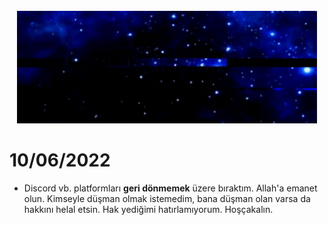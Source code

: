 <div id="top"></div>
<br />
<div align="center">
<img src="images/TheKurs4t-K_Banner.gif" alt="Logo" width="480" height="180">
</a>
</div>



# 10/06/2022
- Discord vb. platformları **geri dönmemek** üzere bıraktım. Allah'a emanet olun. Kimseyle düşman olmak istemedim, bana düşman olan varsa da hakkını helal etsin. Hak yediğimi hatırlamıyorum. Hoşçakalın.
